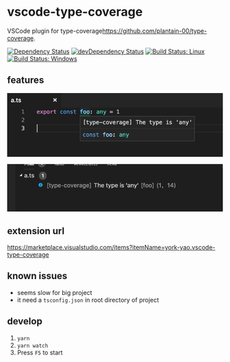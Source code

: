 # vscode-type-coverage

VSCode plugin for type-coverage<https://github.com/plantain-00/type-coverage>.

[![Dependency Status](https://david-dm.org/plantain-00/vscode-type-coverage.svg)](https://david-dm.org/plantain-00/vscode-type-coverage)
[![devDependency Status](https://david-dm.org/plantain-00/vscode-type-coverage/dev-status.svg)](https://david-dm.org/plantain-00/vscode-type-coverage#info=devDependencies)
[![Build Status: Linux](https://travis-ci.org/plantain-00/vscode-type-coverage.svg?branch=master)](https://travis-ci.org/plantain-00/vscode-type-coverage)
[![Build Status: Windows](https://ci.appveyor.com/api/projects/status/github/plantain-00/vscode-type-coverage?branch=master&svg=true)](https://ci.appveyor.com/project/plantain-00/vscode-type-coverage/branch/master)

## features

![1.png](./resources/1.png)

![2.png](./resources/2.png)

## extension url

<https://marketplace.visualstudio.com/items?itemName=york-yao.vscode-type-coverage>

## known issues

+ seems slow for big project
+ it need a `tsconfig.json` in root directory of project

## develop

1. `yarn`
1. `yarn watch`
1. Press `F5` to start
